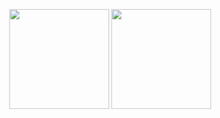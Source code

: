 
<div>
  <img height="180em" src="https://github-readme-stats.vercel.app/api?username=leorufinx&show_icons=true&theme=dracula&include_all_commits=true&count_private=true"/>
<img height="180em" src="https://github-readme-stats.vercel.app/api/top-langs/?username=leorufinx&layout=compact&langs_count=16&theme=dracula"/>
</div>
